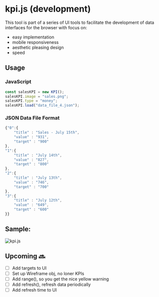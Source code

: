 # kpi.js (development)

This tool is part of a series of UI tools to facilitate the development of data interfaces for the browser with focus on:
- easy implementation
- mobile responsiveness
- aesthetic pleasing design
- speed

## Usage
### JavaScript
```javascript
const salesKPI = new KPI();
salesKPI.image = "sales.png";
salesKPI.type = "money";
salesKPI.load("data_file_4.json");
```
### JSON Data File Format
```javascript
{"0":{
    "title" : "Sales - July 15th",
    "value" : "931", 
    "target" : "900"
},
"1":{
    "title" : "July 14th",
    "value" : "827", 
    "target" : "800" 
},
"2":{
    "title" : "July 13th",
    "value" : "746", 
    "target" : "700" 
},
"3":{
    "title" : "July 12th",
    "value" : "649", 
    "target" : "600"
}}
```

## Sample:
![kpi.js](https://wrightanalytics.dev/kpi-js-sample.gif)

## Upcoming :soon:
- [ ] Add targets to UI
- [ ] Set up Wireframe obj, no loner KPIs
- [ ] Add range(), so you get the nice yellow warning
- [ ] Add refresh(), refresh data periodically
- [ ] Add refresh time to UI
